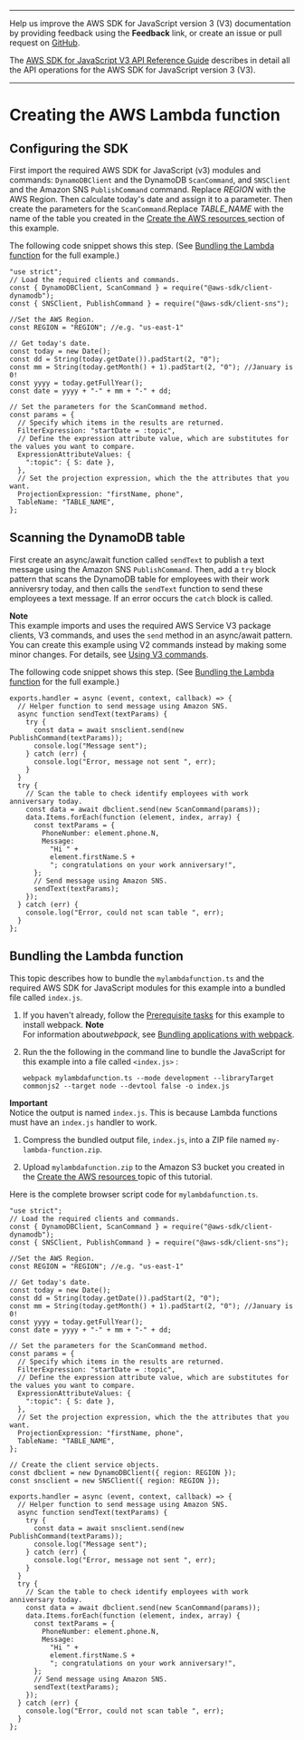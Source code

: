--------

Help us improve the AWS SDK for JavaScript version 3 \(V3\) documentation by providing feedback using the **Feedback** link, or create an issue or pull request on [GitHub](https://github.com/awsdocs/aws-sdk-for-javascript-v3)\.

 The [AWS SDK for JavaScript V3 API Reference Guide](https://docs.aws.amazon.com/AWSJavaScriptSDK/v3/latest/index.html) describes in detail all the API operations for the AWS SDK for JavaScript version 3 \(V3\)\.

--------

# Creating the AWS Lambda function<a name="api-gateway-invoking-lambda-browser-script"></a>

## Configuring the SDK<a name="api-gateway-invoking-lambda-configure-sdk"></a>

First import the required AWS SDK for JavaScript \(v3\) modules and commands: `DynamoDBClient` and the DynamoDB `ScanCommand`, and `SNSClient` and the Amazon SNS `PublishCommand` command\. Replace *REGION* with the AWS Region\. Then calculate today's date and assign it to a parameter\. Then create the parameters for the `ScanCommand`\.Replace *TABLE\_NAME* with the name of the table you created in the [Create the AWS resources ](api-gateway-invoking-lambda-provision-resources.md) section of this example\.

The following code snippet shows this step\. \(See [Bundling the Lambda function](#api-gateway-invoking-lambda-full) for the full example\.\)

```
"use strict";
// Load the required clients and commands.
const { DynamoDBClient, ScanCommand } = require("@aws-sdk/client-dynamodb");
const { SNSClient, PublishCommand } = require("@aws-sdk/client-sns");

//Set the AWS Region.
const REGION = "REGION"; //e.g. "us-east-1"

// Get today's date.
const today = new Date();
const dd = String(today.getDate()).padStart(2, "0");
const mm = String(today.getMonth() + 1).padStart(2, "0"); //January is 0!
const yyyy = today.getFullYear();
const date = yyyy + "-" + mm + "-" + dd;

// Set the parameters for the ScanCommand method.
const params = {
  // Specify which items in the results are returned.
  FilterExpression: "startDate = :topic",
  // Define the expression attribute value, which are substitutes for the values you want to compare.
  ExpressionAttributeValues: {
    ":topic": { S: date },
  },
  // Set the projection expression, which the the attributes that you want.
  ProjectionExpression: "firstName, phone",
  TableName: "TABLE_NAME",
};
```

## Scanning the DynamoDB table<a name="api-gateway-invoking-lambda-scan-table"></a>

First create an async/await function called `sendText` to publish a text message using the Amazon SNS `PublishCommand`\. Then, add a `try` block pattern that scans the DynamoDB table for employees with their work anniversry today, and then calls the `sendText` function to send these employees a text message\. If an error occurs the `catch` block is called\.

**Note**  
This example imports and uses the required AWS Service V3 package clients, V3 commands, and uses the `send` method in an async/await pattern\. You can create this example using V2 commands instead by making some minor changes\. For details, see [Using V3 commands](welcome.md#using_v3_commands)\.

The following code snippet shows this step\. \(See [Bundling the Lambda function](#api-gateway-invoking-lambda-full) for the full example\.\)

```
exports.handler = async (event, context, callback) => {
  // Helper function to send message using Amazon SNS.
  async function sendText(textParams) {
    try {
      const data = await snsclient.send(new PublishCommand(textParams));
      console.log("Message sent");
    } catch (err) {
      console.log("Error, message not sent ", err);
    }
  }
  try {
    // Scan the table to check identify employees with work anniversary today.
    const data = await dbclient.send(new ScanCommand(params));
    data.Items.forEach(function (element, index, array) {
      const textParams = {
        PhoneNumber: element.phone.N,
        Message:
          "Hi " +
          element.firstName.S +
          "; congratulations on your work anniversary!",
      };
      // Send message using Amazon SNS.
      sendText(textParams);
    });
  } catch (err) {
    console.log("Error, could not scan table ", err);
  }
};
```

## Bundling the Lambda function<a name="api-gateway-invoking-lambda-full"></a>

This topic describes how to bundle the `mylambdafunction.ts` and the required AWS SDK for JavaScript modules for this example into a bundled file called `index.js`\. 

1. If you haven't already, follow the [Prerequisite tasks](api-gateway-invoking-lambda-prerequisites.md) for this example to install webpack\. 
**Note**  
For information about*webpack*, see [Bundling applications with webpack](webpack.md)\.

1. Run the the following in the command line to bundle the JavaScript for this example into a file called `<index.js>` :

   ```
   webpack mylambdafunction.ts --mode development --libraryTarget commonjs2 --target node --devtool false -o index.js
   ```
**Important**  
Notice the output is named `index.js`\. This is because Lambda functions must have an `index.js` handler to work\.

1. Compress the bundled output file, `index.js`, into a ZIP file named `my-lambda-function.zip`\.

1. Upload `mylambdafunction.zip` to the Amazon S3 bucket you created in the [Create the AWS resources ](api-gateway-invoking-lambda-provision-resources.md) topic of this tutorial\. 

Here is the complete browser script code for `mylambdafunction.ts`\.

```
"use strict";
// Load the required clients and commands.
const { DynamoDBClient, ScanCommand } = require("@aws-sdk/client-dynamodb");
const { SNSClient, PublishCommand } = require("@aws-sdk/client-sns");

//Set the AWS Region.
const REGION = "REGION"; //e.g. "us-east-1"

// Get today's date.
const today = new Date();
const dd = String(today.getDate()).padStart(2, "0");
const mm = String(today.getMonth() + 1).padStart(2, "0"); //January is 0!
const yyyy = today.getFullYear();
const date = yyyy + "-" + mm + "-" + dd;

// Set the parameters for the ScanCommand method.
const params = {
  // Specify which items in the results are returned.
  FilterExpression: "startDate = :topic",
  // Define the expression attribute value, which are substitutes for the values you want to compare.
  ExpressionAttributeValues: {
    ":topic": { S: date },
  },
  // Set the projection expression, which the the attributes that you want.
  ProjectionExpression: "firstName, phone",
  TableName: "TABLE_NAME",
};

// Create the client service objects.
const dbclient = new DynamoDBClient({ region: REGION });
const snsclient = new SNSClient({ region: REGION });

exports.handler = async (event, context, callback) => {
  // Helper function to send message using Amazon SNS.
  async function sendText(textParams) {
    try {
      const data = await snsclient.send(new PublishCommand(textParams));
      console.log("Message sent");
    } catch (err) {
      console.log("Error, message not sent ", err);
    }
  }
  try {
    // Scan the table to check identify employees with work anniversary today.
    const data = await dbclient.send(new ScanCommand(params));
    data.Items.forEach(function (element, index, array) {
      const textParams = {
        PhoneNumber: element.phone.N,
        Message:
          "Hi " +
          element.firstName.S +
          "; congratulations on your work anniversary!",
      };
      // Send message using Amazon SNS.
      sendText(textParams);
    });
  } catch (err) {
    console.log("Error, could not scan table ", err);
  }
};
```